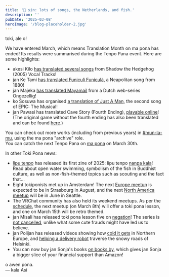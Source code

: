 ```yaml
---
title: '📰 sin: lots of songs, the Netherlands, and fish.'
description: ''
pubDate: '2025-03-08'
heroImage: '/blog-placeholder-2.jpg'
---
```


toki, ale o!

We have entered March, which means Translation Month on ma pona has ended! Its results were summarised during the Tenpo Pana event. Here are some highlights:

* akesi Kilo [has translated several songs](https://www.youtube.com/playlist?list=PLMdTyJeEEU-dZo-4ZRt5ESU_H86GPtF32) from Shadow the Hedgehog (2005) Vocal Tracks!
* jan Ke Tami [has translated Funiculì Funiculà](https://youtu.be/AR_nASainOg), a Neapolitan song from 1880!
* jan Majeka [has translated Mayamail](https://drive.google.com/drive/folders/1tINB8ZdD56Jik7Z8Et61WU9eiPrxBHfL) from a Dutch web-series Ongezellig!
* ko Sosuwa has organised [a translation of Just A Man](https://www.youtube.com/watch?v=2_ZLlDC4TzY), the second song of EPIC: The Musical!
* jan Pawasi has translated Cave Story (Fourth Ending), [playable online](https://lupa-tokusu-monokatali.gitlab.io/musi/sitelen-Lasina/pini-4/musi-Tokusu.html)! (The original game without the fourth ending has also been translated and can be found [here](https://lupa-tokusu-monokatali.gitlab.io/musi/sitelen-Lasina/musi-Tokusu.html).)

You can check out more works (including from previous years) in [#mun-la-mu](https://discord.com/channels/301377942062366741/936459528424280134), using the ma pona "archive" role.  
You can catch the next Tenpo Pana on [ma pona](https://discord.gg/Byqn5z9) on March 30th.

In other Toki Pona news:

* [lipu tenpo](https://liputenpo.org/) has released its first zine of 2025: lipu tenpo [nanpa kala](https://liputenpo.org/lipu/nanpa-kala/)! Read about open water swimming, symbolism of the fish in Buddhist culture, as well as non-fish-themed topics such as scouting and the fact that...
* Eight tokiponists met up in Amsterdam! The next [Europe meetup](https://discord.com/channels/301377942062366741/301380012156911616/1329447862068711515) is expected to be in Strasbourg in August, and the next [North America meetup](https://discord.com/channels/301377942062366741/328362891705319425/1342703306673487882) will be in June in Seattle.
* The VRChat community has also held its weekend meetups. As per the [schedule](https://bsky.app/profile/tokiponavr.bsky.social/post/3lizxwkhfjs22), the next meetup (on March 8th) will offer a toki pona lesson, and one on March 15th will be retro themed.
* jan Misali has released toki pona lesson five on [negation](https://www.youtube.com/watch?v=8me6b9cMGog)! The series is [not cancelled](https://www.youtube.com/channel/UCJOh5FKisc0hUlEeWFBlD-w/community?lb=UgkxxjWs_pXtZ7t0JoqQJqMZ76dXC1ZTjnEl), unlike what some cute frauds might have led us to believe.
* jan Polijan has released videos showing how [cold it gets](https://www.youtube.com/watch?v=J4fCq1aEAxA) in Northern Europe, and [helping a delivery robot](https://www.youtube.com/watch?v=w11ZDQ4SvhM) traverse the snowy roads of Helsinki.
* You can now buy jan Sonja's books [on books.by](https://bsky.app/profile/tokipona.org/post/3lj2sz7idm22p), which gives jan Sonja a bigger slice of your financial support than Amazon!

o awen pona.  
— kala Asi
